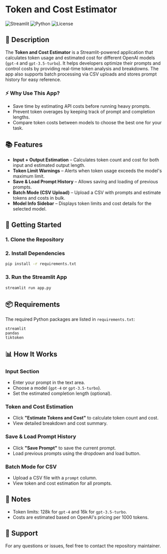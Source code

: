 # Token and Cost Estimator

![Streamlit](https://img.shields.io/badge/Streamlit-1.0-red?logo=streamlit)
![Python](https://img.shields.io/badge/Python-3.10-blue?logo=python)
![License](https://img.shields.io/badge/License-MIT-green)

## 📢 **Description**

The **Token and Cost Estimator** is a Streamlit-powered application that calculates token usage and estimated cost for different OpenAI models (`gpt-4` and `gpt-3.5-turbo`). It helps developers optimize their prompts and control costs by providing real-time token analysis and breakdowns. The app also supports batch processing via CSV uploads and stores prompt history for easy reference.

### ⚡ **Why Use This App?**
- Save time by estimating API costs before running heavy prompts.
- Prevent token overages by keeping track of prompt and completion lengths.
- Compare token costs between models to choose the best one for your task.

## 📚 **Features**
- **Input + Output Estimation** – Calculates token count and cost for both input and estimated output length.
- **Token Limit Warnings** – Alerts when token usage exceeds the model's maximum limit.
- **Save & Load Prompt History** – Allows saving and loading of previous prompts.
- **Batch Mode (CSV Upload)** – Upload a CSV with prompts and estimate tokens and costs in bulk.
- **Model Info Sidebar** – Displays token limits and cost details for the selected model.

## 🚀 **Getting Started**

### 1. **Clone the Repository**


### 2. **Install Dependencies**
```bash
pip install -r requirements.txt
```

### 3. **Run the Streamlit App**
```bash
streamlit run app.py
```

## 📦 **Requirements**

The required Python packages are listed in `requirements.txt`:
```
streamlit
pandas
tiktoken
```

## 📊 **How It Works**

### Input Section
- Enter your prompt in the text area.
- Choose a model (`gpt-4` or `gpt-3.5-turbo`).
- Set the estimated completion length (optional).

### Token and Cost Estimation
- Click **"Estimate Tokens and Cost"** to calculate token count and cost.
- View detailed breakdown and cost summary.

### Save & Load Prompt History
- Click **"Save Prompt"** to save the current prompt.
- Load previous prompts using the dropdown and load button.

### Batch Mode for CSV
- Upload a CSV file with a `prompt` column.
- View token and cost estimation for all prompts.

## 📝 **Notes**
- Token limits: 128k for `gpt-4` and 16k for `gpt-3.5-turbo`.
- Costs are estimated based on OpenAI's pricing per 1000 tokens.

## 📧 **Support**
For any questions or issues, feel free to contact the repository maintainer.

